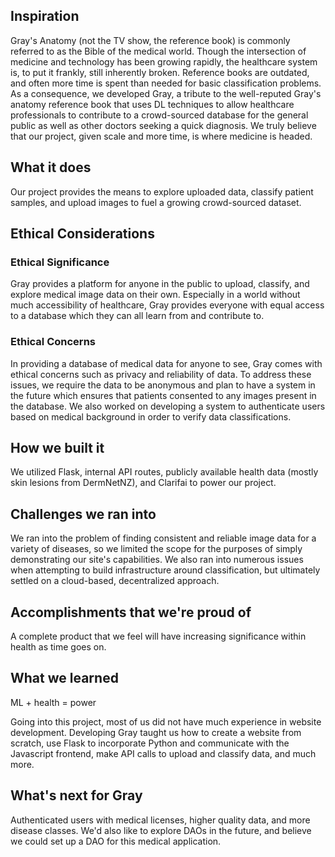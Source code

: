 ## Inspiration
Gray's Anatomy (not the TV show, the reference book) is commonly referred to as the Bible of the medical world. Though the intersection of medicine and technology has been growing rapidly, the healthcare system is, to put it frankly, still inherently broken. Reference books are outdated, and often more time is spent than needed for basic classification problems. As a consequence, we developed Gray, a tribute to the well-reputed Gray's anatomy reference book that uses DL techniques to allow healthcare professionals to contribute to a crowd-sourced database for the general public as well as other doctors seeking a quick diagnosis. We truly believe that our project, given scale and more time, is where medicine is headed.

## What it does
Our project provides the means to explore uploaded data, classify patient samples, and upload images to fuel a growing crowd-sourced dataset.

## Ethical Considerations
### Ethical Significance
Gray provides a platform for anyone in the public to upload, classify, and explore medical image data on their own. Especially in a world without much accessibility of healthcare, Gray provides everyone with equal access to a database which they can all learn from and contribute to.

### Ethical Concerns
In providing a database of medical data for anyone to see, Gray comes with ethical concerns such as privacy and reliability of data. To address these issues, we require the data to be anonymous and plan to have a system in the future which ensures that patients consented to any images present in the database. We also worked on developing a system to authenticate users based on medical background in order to verify data classifications.

## How we built it
We utilized Flask, internal API routes, publicly available health data (mostly skin lesions from DermNetNZ), and Clarifai to power our project.

## Challenges we ran into
We ran into the problem of finding consistent and reliable image data for a variety of diseases, so we limited the scope for the purposes of simply demonstrating our site's capabilities. We also ran into numerous issues when attempting to build infrastructure around classification, but ultimately settled on a cloud-based, decentralized approach.

## Accomplishments that we're proud of
A complete product that we feel will have increasing significance within health as time goes on.

## What we learned
ML + health = power

Going into this project, most of us did not have much experience in website development. Developing Gray taught us how to create a website from scratch, use Flask to incorporate Python and communicate with the Javascript frontend, make API calls to upload and classify data, and much more.

## What's next for Gray
Authenticated users with medical licenses, higher quality data, and more disease classes. We'd also like to explore DAOs in the future, and believe we could set up a DAO for this medical application.
